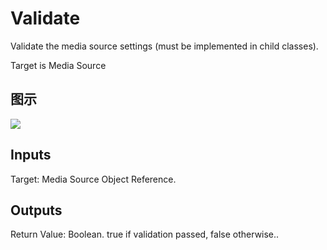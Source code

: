 # Validate

Validate the media source settings (must be implemented in child classes).

Target is Media Source

## 图示

![]($-20221218-20022569.png)

## Inputs

Target: Media Source Object Reference.  

## Outputs

Return Value: Boolean. true if validation passed, false otherwise..

